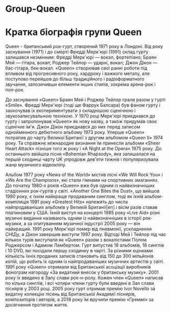 # Group-Queen

<html>
  <head>
    <meta charset="utf-8">
    <title>Queen</title>
  </head>
  <body>
     <h1> Кратка біографія групи Queen </h1>
     <p> Queen -  британський рок-гурт, створений 1971 року в Лондоні. Від року заснування (1971) і до смерті Фредді Мерк'юрі (1991) склад гурту залишався незмінним: Фредді Мерк'юрі — вокал, фортепіано; Браян Мей — гітара, вокал; Роджер Тейлор — ударні, вокал; Джон Дікон — бас-гітара, бек-вокал. «Queen» створював свої ранні роботи під впливом від прогресивного року, хардроку і важкого металу, але поступово перейшов до більш традиційного і радіоформатного звучання, запозичивши елементи інших стилів, зокрема арена-рок і поп-рок.</p>
     <p>До заснування «Queen» Браян Мей і Роджер Тейлор грали разом у гурті «Smile». Фредді Мерк'юрі (тоді ще Фаррук Балсара) був фаном гурту і заохочував їх експериментувати з складнішою сценічною і звукозаписувальною технікою. У 1970 році Мерк'юрі приєднався до гурту і запропонував «Queen» як нову назву, а також придумав своє сценічне ім'я. Джон Дікон приєднався до них перед записом однойменного дебютного альбому 1973 року. Уперше «Queen» потрапив до чарту Великої Британії з другим альбомом «Queen II» 1974 року. Та справжнє міжнародне визнання їм принесли альбоми «Sheer Heart Attack» пізніше того ж року і «A Night at the Opera» 1975 року. До останнього ввійшла пісня «Bohemian Rhapsody», яка залишалася на першій сходинці чарту UK упродовж дев'яти тижнів і популяризувала жанр музичного відеокліпу. </p>
     <p>Альбом 1977 року «News of the World» містив пісні «We Will Rock You» і «We Are the Champions», які стали гімнами на спортивних змаганнях. До початку 1980-х років «Queen» вже був одним із найвизначніших стадіонних рок-гуртів у світі. «Another One Bites the Dust», що вийшов 1980 року, є їхнім найкраще продаваним синглом, тоді як їхній альбом-компіляція 1981 року «Greatest Hits» належить до числа найпродаваніших альбомів у Великій Британії[en] і вісім разів ставав платиновим у США. Їхній виступ на концерті 1985 року «Live Aid» різні музичні видання називають одним із найвизначніших в історії рок-музики, а за опитуванням музичної індустрії 2005 року — він найкращий. 1991 року Мерк'юрі помер від пневмонії, ускладнення СНІДу, а Дікон завершив виступи 1997 року. Відтоді Мей і Тейлор під час кількох турів виступали як «Queen» разом з вокалістами Полом Роджерсом і Адамом Ламбертом.
Гурт випустив 18 альбомів, 18 синглів і 10 DVD, які посідали першу сходинку в чарті. За різними оцінками кількість їхніх проданих записів становить від 150 до 300 мільйонів копій, що робить їх одним із найпродаваніших музичних артистів у світі. 1991 року «Queen» отримали від Британської асоціації виробників фонограм нагороду «За видатний внесок у британську музику». 2001 року їх введено в Залу слави рок-н-ролу. Кожен член «Queen» написав по кілька синглів, і всі чотири члени гурту були введені в Зал слави піснярів у 2003 році. 2005 року гурт отримав премію Ivor Novello за видатну колекцію пісень від Британської Академії піснярів, композиторів і авторів, а 2018 року їм вручили премію «Греммі» за досягнення протягом життя. </p>
</body>
</html>
